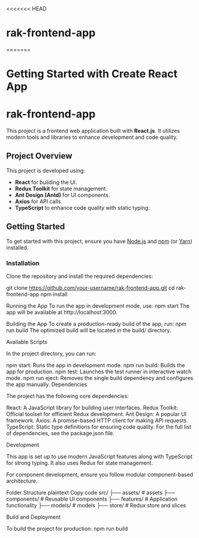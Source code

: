 <<<<<<< HEAD
# rak-frontend-app
=======
# Getting Started with Create React App
# rak-frontend-app

This project is a frontend web application built with **React.js**. It utilizes modern tools and libraries to enhance development and code quality.

## Project Overview

This project is developed using:
- **React** for building the UI.
- **Redux Toolkit** for state management.
- **Ant Design (Antd)** for UI components.
- **Axios** for API calls.
- **TypeScript** to enhance code quality with static typing.

## Getting Started

To get started with this project, ensure you have [Node.js](https://nodejs.org/) and [npm](https://www.npmjs.com/) (or [Yarn](https://yarnpkg.com/)) installed.

### Installation

Clone the repository and install the required dependencies:

git clone https://github.com/your-username/rak-frontend-app.git
cd rak-frontend-app
npm install

Running the App
To run the app in development mode, use:
npm start
The app will be available at http://localhost:3000.

Building the App
To create a production-ready build of the app, run:
npm run build
The optimized build will be located in the build/ directory.

Available Scripts

In the project directory, you can run:

npm start: Runs the app in development mode.
npm run build: Builds the app for production.
npm test: Launches the test runner in interactive watch mode.
npm run eject: Removes the single build dependency and configures the app manually.
Dependencies

The project has the following core dependencies:

React: A JavaScript library for building user interfaces.
Redux Toolkit: Official toolset for efficient Redux development.
Ant Design: A popular UI framework.
Axios: A promise-based HTTP client for making API requests.
TypeScript: Static type definitions for ensuring code quality.
For the full list of dependencies, see the package.json file.

Development

This app is set up to use modern JavaScript features along with TypeScript for strong typing. It also uses Redux for state management.

For component development, ensure you follow modular component-based architecture.

Folder Structure
plaintext
Copy code
src/
├── assets/       # assets
├── components/   # Reusable UI components
├── features/     # Application functionality
├── models/       # models
├── store/        # Redux store and slices

Build and Deployment

To build the project for production:
npm run build
